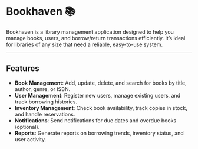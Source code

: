 # Bookhaven 📚

Bookhaven is a library management application designed to help you manage books, users, and borrow/return transactions efficiently. It’s ideal for libraries of any size that need a reliable, easy-to-use system.

---

## Features
- **Book Management**: Add, update, delete, and search for books by title, author, genre, or ISBN.
- **User Management**: Register new users, manage existing users, and track borrowing histories.
- **Inventory Management**: Check book availability, track copies in stock, and handle reservations.
- **Notifications**: Send notifications for due dates and overdue books (optional).
- **Reports**: Generate reports on borrowing trends, inventory status, and user activity.

